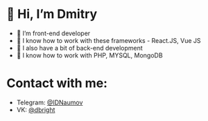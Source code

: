 # 👋 Hi, I’m Dmitry
- 👀 I’m front-end developer
- 🌱 I know how to work with these frameworks - React.JS, Vue JS
- 💞️ I also have a bit of back-end development
- 🌱 I know how to work with PHP, MYSQL, MongoDB

# Contact with me:
- Telegram: [@IDNaumov](https://t.me/IDNaumov)
- VK: [@dbright](https://vk.com/dbright)

<!---
idnaumov/idnaumov is a ✨ special ✨ repository because its `README.md` (this file) appears on your GitHub profile.
You can click the Preview link to take a look at your changes.
--->

